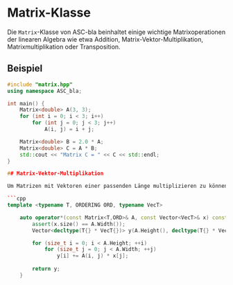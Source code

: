 # Matrix-Klasse

Die `Matrix`-Klasse von ASC-bla beinhaltet einige wichtige Matrixoperationen der linearen Algebra wie etwa Addition, Matrix-Vektor-Multiplikation, Matrixmultiplikation oder Transposition.

## Beispiel

```cpp 
#include "matrix.hpp"
using namespace ASC_bla;

int main() {
    Matrix<double> A(3, 3);
    for (int i = 0; i < 3; i++)
        for (int j = 0; j < 3; j++)
            A(i, j) = i + j;

    Matrix<double> B = 2.0 * A;
    Matrix<double> C = A * B;
    std::cout << "Matrix C = " << C << std::endl;
}

## Matrix-Vektor-Multiplikation

Um Matrizen mit Vektoren einer passenden Länge multiplizieren zu können, überladen wir den Operator `*` mit den passenden Inputs wiefolgt:

```cpp
template <typename T, ORDERING ORD, typename VecT>

    auto operator*(const Matrix<T,ORD>& A, const Vector<VecT>& x) const {
        assert(x.size() == A.Width());
        Vector<decltype(T{} * VecT{})> y(A.Height(), decltype(T{} * VecT{}){});

        for (size_t i = 0; i < A.Height; ++i)
            for (size_t j = 0; j < A.Width; ++j)
                y[i] += A(i, j) * x[j];
        
        return y;
    }